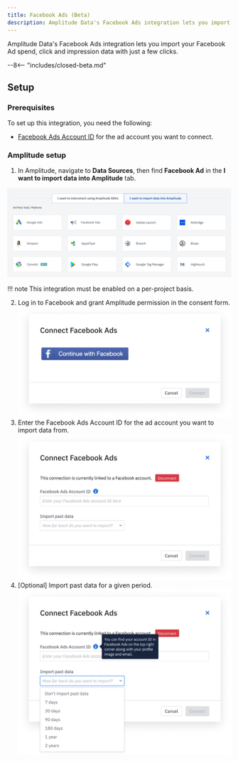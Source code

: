 ```yaml
---
title: Facebook Ads (Beta)
description: Amplitude Data's Facebook Ads integration lets you import your Facebook Ad spend, click and impression data with just a few clicks.
---
```


Amplitude Data's Facebook Ads integration lets you import your Facebook Ad spend, click and impression data with just a few clicks.

--8<-- "includes/closed-beta.md"

## Setup

### Prerequisites

To set up this integration, you need the following: 

- [Facebook Ads Account ID](https://www.facebook.com/business/help/1492627900875762) for the ad account you want to connect.

### Amplitude setup 

1. In Amplitude, navigate to **Data Sources**, then find **Facebook Ad** in the **I want to import data into Amplitude** tab.

![Facebook Add Source](../../assets/images/marketing-analytics/add-sources.png)

!!! note 
    This integration must be enabled on a per-project basis.

2. Log in to Facebook and grant Amplitude permission in the consent form.
![Facebook Login Image](../../assets/images/marketing-analytics/facebook-login.png)
3. Enter the Facebook Ads Account ID for the ad account you want to import data from.
![Facebook Enter Account ID](../../assets/images/marketing-analytics/facebook-enter-info.png)
4. [Optional] Import past data for a given period.
![Facebook Historical Backfill](../../assets/images/marketing-analytics/facebook-past-data.png)
